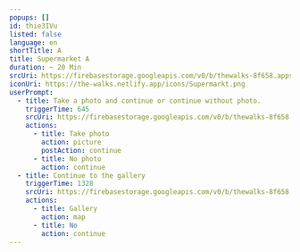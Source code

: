```yaml
---
popups: []
id: thie3IVu
listed: false
language: en
shortTitle: A
title: Supermarket A
duration: ~ 20 Min
srcUri: https://firebasestorage.googleapis.com/v0/b/thewalks-8f658.appspot.com/o/mp3%2Fv0%2Fen_uma9ooK4%2Fen_thie3IVu.mp3?alt=media&token=3c4a01f2-5866-4334-bb58-16f1ba380ee2
iconUri: https://the-walks.netlify.app/icons/Supermarkt.png
userPrompt:
  - title: Take a photo and continue or continue without photo.
    triggerTime: 645
    srcUri: https://firebasestorage.googleapis.com/v0/b/thewalks-8f658.appspot.com/o/mp3%2Fv0%2Fen_uma9ooK4%2Fen_uma9ooK4_loop_1.mp3?alt=media&token=249a9d82-13f6-492f-98da-7c73533a2de9
    actions:
      - title: Take photo
        action: picture
        postAction: continue
      - title: No photo
        action: continue
  - title: Continue to the gallery
    triggerTime: 1328
    srcUri: https://firebasestorage.googleapis.com/v0/b/thewalks-8f658.appspot.com/o/static%2Fmedias%2Fmulti_Zeubeel8_loop.mp3?alt=media&token=88349085-3303-48b9-bdc6-fd7b09519a26
    actions:
      - title: Gallery
        action: map
      - title: No
        action: continue
---
```

